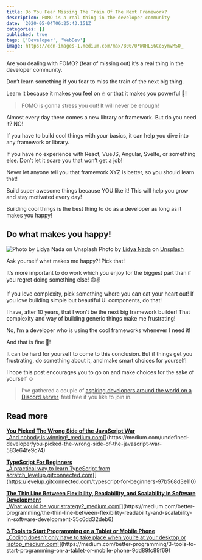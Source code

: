 ```yaml
---
title: Do You Fear Missing The Train Of The Next Framework?
description: FOMO is a real thing in the developer community
date: '2020-05-04T06:25:43.151Z'
categories: []
published: true
tags: ['Developer', 'WebDev']
image: https://cdn-images-1.medium.com/max/800/0*WOHLS6Ce5ymvM5O_
---
```


Are you dealing with FOMO? (fear of missing out) it’s a real thing in the developer community.

Don’t learn something if you fear to miss the train of the next big thing.

Learn it because it makes you feel on 🔥 or that it makes you powerful 💪!

> FOMO is gonna stress you out! It will never be enough!

Almost every day there comes a new library or framework. But do you need it? NO!

If you have to build cool things with your basics, it can help you dive into any framework or library.

If you have no experience with React, VueJS, Angular, Svelte, or something else. Don’t let it scare you that won’t get a job!

Never let anyone tell you that framework XYZ is better, so you should learn that!

Build super awesome things because YOU like it! This will help you grow and stay motivated every day!

Building cool things is the best thing to do as a developer as long as it makes you happy!

## Do what makes you happy!

![Photo by [Lidya Nada](https://unsplash.com/@lidyanada?utm_source=medium&utm_medium=referral) on [Unsplash](https://unsplash.com?utm_source=medium&utm_medium=referral)](https://cdn-images-1.medium.com/max/800/0*nufK_pj7kJirE-sV)
Photo by [Lidya Nada](https://unsplash.com/@lidyanada?utm_source=medium&utm_medium=referral) on [Unsplash](https://unsplash.com?utm_source=medium&utm_medium=referral)

Ask yourself what makes me happy?! Pick that!

It’s more important to do work which you enjoy for the biggest part than if you regret doing something else! 😊✌️

If you love complexity, pick something where you can eat your heart out! If you love building simple but beautiful UI components, do that!

I have, after 10 years, that I won’t be the next big framework builder! That complexity and way of building generic things make me frustrating!

No, I’m a developer who is using the cool frameworks whenever I need it!

And that is fine 🤗!

It can be hard for yourself to come to this conclusion. But if things get you frustrating, do something about it, and make smart choices for yourself!

I hope this post encourages you to go on and make choices for the sake of yourself ☺️

> I’ve gathered a couple of [aspiring developers around the world on a Discord server](https://mailchi.mp/fb82491d03f8/dev-by-rayray-discord-community), feel free if you like to join in.

## Read more

[**You Picked The Wrong Side of the JavaScript War**  
_And nobody is winning!_medium.com](https://medium.com/undefined-developer/you-picked-the-wrong-side-of-the-javascript-war-583e64fe9c74 "https://medium.com/undefined-developer/you-picked-the-wrong-side-of-the-javascript-war-583e64fe9c74")[](https://medium.com/undefined-developer/you-picked-the-wrong-side-of-the-javascript-war-583e64fe9c74)

[**TypeScript For Beginners**  
_A practical way to learn TypeScript from scratch_levelup.gitconnected.com](https://levelup.gitconnected.com/typescript-for-beginners-97b568d3e110 "https://levelup.gitconnected.com/typescript-for-beginners-97b568d3e110")[](https://levelup.gitconnected.com/typescript-for-beginners-97b568d3e110)

[**The Thin Line Between Flexibility, Readability, and Scalability in Software Development**  
_What would be your strategy?_medium.com](https://medium.com/better-programming/the-thin-line-between-flexibility-readability-and-scalability-in-software-development-35c6dd32deb6 "https://medium.com/better-programming/the-thin-line-between-flexibility-readability-and-scalability-in-software-development-35c6dd32deb6")[](https://medium.com/better-programming/the-thin-line-between-flexibility-readability-and-scalability-in-software-development-35c6dd32deb6)

[**3 Tools to Start Programming on a Tablet or Mobile Phone**  
_Coding doesn’t only have to take place when you’re at your desktop or laptop_medium.com](https://medium.com/better-programming/3-tools-to-start-programming-on-a-tablet-or-mobile-phone-9dd89fc89f69 "https://medium.com/better-programming/3-tools-to-start-programming-on-a-tablet-or-mobile-phone-9dd89fc89f69")[](https://medium.com/better-programming/3-tools-to-start-programming-on-a-tablet-or-mobile-phone-9dd89fc89f69)